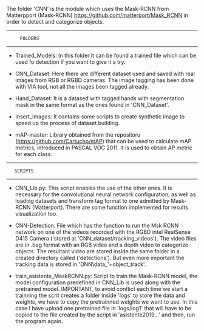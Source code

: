 The folder 'CNN' is the module which uses the Mask-RCNN from Matterpport (Mask-RCNN) https://github.com/matterport/Mask_RCNN 
in order to detect and categorize objects.


----------------------------------
	     FOLDERS
----------------------------------

- Trained_Models:  In this folder it can be found a trained file which can be used fo detection if you want to give it a try.

- CNN_Dataset: Here there are different dataset used and saved with real images from RGB or RGBD cameras. The image tagging has been 						done with VIA tool, not all the images been tagged already.

- Hand_Dataset: It is a datased with tagged hands with segmentation mask in the same format as the ones found in 'CNN_Dataset'. 

- Insert_Images: It contains some scripts to create synthetic image to speed up the process of dataset building.



- mAP-master: Library obtained from the repositoru (https://github.com/Cartucho/mAP) that can be used to calculate mAP metrics, 						introduced in PASCAL VOC 2011. It is used to obtain AP metric for each class. 




----------------------------------
	   SCRIPTS
----------------------------------

- CNN_Lib.py: This script enables the use of the other ones. It is necessary for the convolutional neural network configuration, as well 					 as loading datasets and transform tag format to one admitted by  Mask-RCNN (Matterport). 
					There are some function implemented for results visualization too.

- CNN-Detection: File which has the function to run the Msk RCNN network on one of the videos recorded with the RGBD intel RealSense 					         D415 Camera ('stored at 'CNN_dataset/tracking_videos'). 
					 The video files are in .bag format with an RGB video and a depth video to categorize 							 objects. The resultant video are stored inside the same folder
					 in a created directory called ('detections'). But even more important the tracking data is 						 stored in 'DNN\\data_'+object_track'.
						
   					


- train_asistente_MaskRCNN.py: Script to train the Mask-RCNN model, the model configuration predefined in CNN_Lib is used along with the pretrained model. 
				         IMPORTANT, to avoid conflict each time we start a trainning the scrit creates a folder 						 inside 'logs' to store the data and weights, we have to copy the pretrainned weights we                                                  want to use.
					 In this case I have upload one pretrained file in 'logs/log1' that will have to be                                                      copied to the file created by the script in 'asistente2019...' and then, run the 							 program again.
